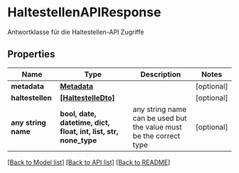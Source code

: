 # HaltestellenAPIResponse

Antwortklasse für die Haltestellen-API Zugriffe

## Properties
Name | Type | Description | Notes
------------ | ------------- | ------------- | -------------
**metadata** | [**Metadata**](Metadata.md) |  | [optional] 
**haltestellen** | [**[HaltestelleDto]**](HaltestelleDto.md) |  | [optional] 
**any string name** | **bool, date, datetime, dict, float, int, list, str, none_type** | any string name can be used but the value must be the correct type | [optional]

[[Back to Model list]](../README.md#documentation-for-models) [[Back to API list]](../README.md#documentation-for-api-endpoints) [[Back to README]](../README.md)


